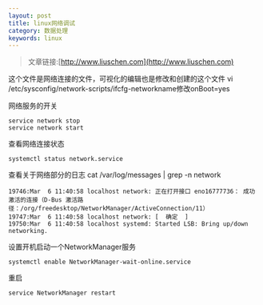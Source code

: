 ```yaml
---
layout: post
title: linux网络调试
category: 数据处理
keywords: linux
---
```


>文章链接:[http://www.liuschen.com](http://www.liuschen.com)

这个文件是网络连接的文件，可视化的编辑也是修改和创建的这个文件
vi /etc/sysconfig/network-scripts/ifcfg-networkname修改onBoot=yes


网络服务的开关

	service network stop
	service network start


查看网络连接状态

	systemctl status network.service


查看关于网络部分的日志
cat /var/log/messages | grep -n network


	19746:Mar  6 11:40:58 localhost network: 正在打开接口 eno16777736： 成功激活的连接（D-Bus 激活路径：/org/freedesktop/NetworkManager/ActiveConnection/11）
	19747:Mar  6 11:40:58 localhost network: [  确定  ]
	19750:Mar  6 11:40:58 localhost systemd: Started LSB: Bring up/down networking.


设置开机启动一个NetworkManager服务

	systemctl enable NetworkManager-wait-online.service

重启

	service NetworkManager restart

